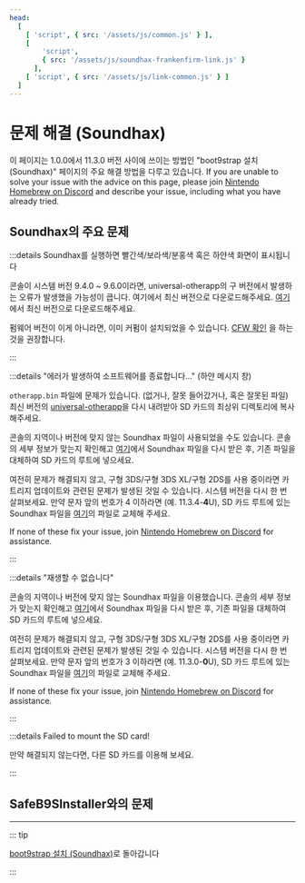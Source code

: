 ```yaml
---
head:
  [
    [ 'script', { src: '/assets/js/common.js' } ],
    [
        'script',
        { src: '/assets/js/soundhax-frankenfirm-link.js' }
      ],
    [ 'script', { src: '/assets/js/link-common.js' } ]
  ]
---
```


# 문제 해결 (Soundhax)

이 페이지는 1.0.0에서 11.3.0 버전 사이에 쓰이는 방법인 "boot9strap 설치 (Soundhax)" 페이지의 주요 해결 방법을 다루고 있습니다. If you are unable to solve your issue with the advice on this page, please join [Nintendo Homebrew on Discord](https://discord.gg/MWxPgEp) and describe your issue, including what you have already tried.

## Soundhax의 주요 문제

:::details Soundhax를 실행하면 빨간색/보라색/분홍색 혹은 하얀색 화면이 표시됩니다

콘솔이 시스템 버전 9.4.0 ~ 9.6.0이라면, universal-otherapp의 구 버전에서 발생하는 오류가 발생했을 가능성이 큽니다. 여기에서 최신 버전으로 다운로드해주세요. [여기](https://github.com/TuxSH/universal-otherapp/releases/latest)에서 최신 버전으로 다운로드해주세요.

펌웨어 버전이 이게 아니라면, 이미 커펌이 설치되었을 수 있습니다. [CFW 확인](checking-for-cfw) 을 하는 것을 권장합니다.

:::

:::details "에러가 발생하여 소프트웨어를 종료합니다..." (하얀 메시지 창)

`otherapp.bin` 파일에 문제가 있습니다. (없거나, 잘못 들어갔거나, 혹은 잘못된 파일) 최신 버전의 [universal-otherapp](https://github.com/TuxSH/universal-otherapp/releases/latest)을 다시 내려받아 SD 카드의 최상위 디렉토리에 복사해주세요.

콘솔의 지역이나 버전에 맞지 않는 Soundhax 파일이 사용되었을 수도 있습니다. 콘솔의 세부 정보가 맞는지 확인해고 [여기](https://soundhax.com)에서 Soundhax 파일을 다시 받은 후, 기존 파일을 대체하여 SD 카드의 루트에 넣으세요.

여전히 문제가 해결되지 않고, 구형 3DS/구형 3DS XL/구형 2DS를 사용 중이라면 카트리지 업데이트와 관련된 문제가 발생된 것일 수 있습니다. 시스템 버전을 다시 한 번 살펴보세요. 만약 문자 앞의 번호가 4 이하라면 (예. 11.3.4-**4**U), SD 카드 루트에 있는 Soundhax 파일을 [여기](http://soundhax.686178.xyz/frankenfirm.html?crash)의 파일로 교체해 주세요.

If none of these fix your issue, join [Nintendo Homebrew on Discord](https://discord.gg/MWxPgEp) for assistance.

:::

:::details "재생할 수 없습니다"

콘솔의 지역이나 버전에 맞지 않는 Soundhax 파일을 이용했습니다. 콘솔의 세부 정보가 맞는지 확인해고 [여기](https://soundhax.com)에서 Soundhax 파일을 다시 받은 후, 기존 파일을 대체하여 SD 카드의 루트에 넣으세요.

여전히 문제가 해결되지 않고, 구형 3DS/구형 3DS XL/구형 2DS를 사용 중이라면 카트리지 업데이트와 관련된 문제가 발생된 것일 수 있습니다. 시스템 버전을 다시 한 번 살펴보세요. 만약 문자 앞의 번호가 3 이하라면 (예. 11.3.0-**0**U), SD 카드 루트에 있는 Soundhax 파일을 [여기](http://soundhax.686178.xyz/frankenfirm.html?unplayable)의 파일로 교체해 주세요.

If none of these fix your issue, join [Nintendo Homebrew on Discord](https://discord.gg/MWxPgEp) for assistance.

:::

:::details Failed to mount the SD card!

만약 해결되지 않는다면, 다른 SD 카드를 이용해 보세요.

:::

## SafeB9SInstaller와의 문제

<!--@include: ./_include/troubleshooting-sb9si-bin.md -->

<!--@include: ./_include/troubleshooting-sb9si-common.md -->

<!--@include: ./_include/troubleshooting-get-help-common.md -->

---

::: tip

[boot9strap 설치 (Soundhax)](installing-boot9strap-\(soundhax\))로 돌아갑니다

:::

<!--@include: ./_include/troubleshooting-return.md -->
